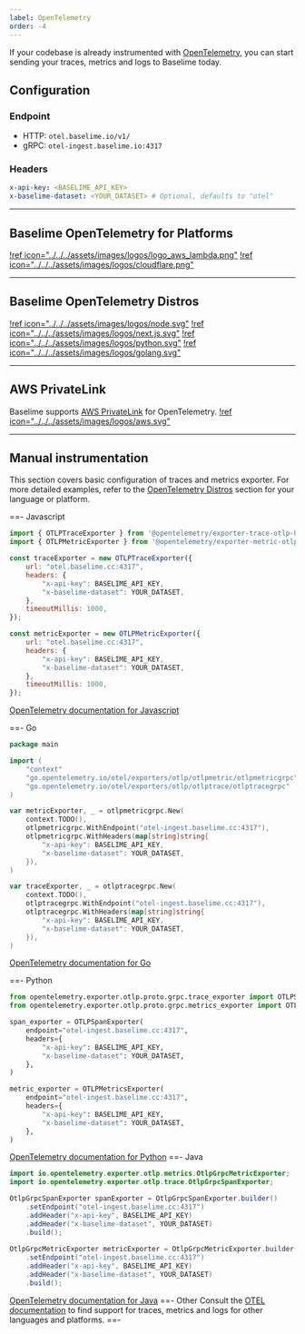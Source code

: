 ```yaml
---
label: OpenTelemetry
order: -4
---
```


If your codebase is already instrumented with [OpenTelemetry](https://opentelemetry.io/), you can start sending your traces, metrics and logs to Baselime today.


## Configuration

### Endpoint
* HTTP: `otel.baselime.io/v1/`
* gRPC: `otel-ingest.baselime.io:4317`

### Headers
```yaml
x-api-key: <BASELIME_API_KEY>
x-baselime-dataset: <YOUR_DATASET> # Optional, defaults to "otel"
```

---
## Baselime OpenTelemetry for Platforms
[!ref icon="../../../assets/images/logos/logo_aws_lambda.png"](../../platforms/aws/aws-lambda/traces/index.md)
[!ref icon="../../../assets/images/logos/cloudflare.png"](../../platforms/cloudflare/traces.md)

---

## Baselime OpenTelemetry Distros
[!ref icon="../../../assets/images/logos/node.svg"](../../languages/node.js.md)
[!ref icon="../../../assets/images/logos/next.js.svg"](../../languages/next.js.md)
[!ref icon="../../../assets/images/logos/python.svg"](../../languages/python.md)
[!ref icon="../../../assets/images/logos/golang.svg"](../../languages/go.md)

---

## AWS PrivateLink

Baselime supports [AWS PrivateLink](https://aws.amazon.com/privatelink/) for OpenTelemetry.
[!ref icon="../../../assets/images/logos/aws.svg"](./private-link.md)

---

## Manual instrumentation

This section covers basic configuration of traces and metrics exporter. For more detailed examples, refer to the
[OpenTelemetry Distros](#baselime-opentelemetry-distros) section for your language or platform.

==- Javascript
```javascript # :icon-code: index.js
import { OTLPTraceExporter } from '@opentelemetry/exporter-trace-otlp-http';
import { OTLPMetricExporter } from '@opentelemetry/exporter-metric-otlp-http';

const traceExporter = new OTLPTraceExporter({
    url: "otel.baselime.cc:4317",
    headers: {
        "x-api-key": BASELIME_API_KEY,
        "x-baselime-dataset": YOUR_DATASET,
    },
    timeoutMillis: 1000,
});

const metricExporter = new OTLPMetricExporter({
    url: "otel.baselime.cc:4317",
    headers: {
        "x-api-key": BASELIME_API_KEY,
        "x-baselime-dataset": YOUR_DATASET,
    },
    timeoutMillis: 1000,
});
```

[OpenTelemetry documentation for Javascript](https://opentelemetry.io/docs/languages/js/exporters/#available-exporters)

==- Go
```go # :icon-code: main.go
package main

import (
	"context"
	"go.opentelemetry.io/otel/exporters/otlp/otlpmetric/otlpmetricgrpc"
	"go.opentelemetry.io/otel/exporters/otlp/otlptrace/otlptracegrpc"
)

var metricExporter, _ = otlpmetricgrpc.New(
	context.TODO(),
	otlpmetricgrpc.WithEndpoint("otel-ingest.baselime.cc:4317"),
	otlpmetricgrpc.WithHeaders(map[string]string{
		"x-api-key": BASELIME_API_KEY,
		"x-baselime-dataset": YOUR_DATASET,
	}),
)

var traceExporter, _ = otlptracegrpc.New(
	context.TODO(),
	otlptracegrpc.WithEndpoint("otel-ingest.baselime.cc:4317"),
	otlptracegrpc.WithHeaders(map[string]string{
        "x-api-key": BASELIME_API_KEY,
        "x-baselime-dataset": YOUR_DATASET,
    }),
)
```
[OpenTelemetry documentation for Go](https://opentelemetry.io/docs/languages/go/exporters/#otlp-traces-over-grpc)

==- Python
```python # :icon-code: main.py
from opentelemetry.exporter.otlp.proto.grpc.trace_exporter import OTLPSpanExporter
from opentelemetry.exporter.otlp.proto.grpc.metrics_exporter import OTLPMetricsExporter

span_exporter = OTLPSpanExporter(
    endpoint="otel-ingest.baselime.cc:4317",
    headers={
        "x-api-key": BASELIME_API_KEY,
        "x-baselime-dataset": YOUR_DATASET,
    },
)

metric_exporter = OTLPMetricsExporter(
    endpoint="otel-ingest.baselime.cc:4317",
    headers={
        "x-api-key": BASELIME_API_KEY,
        "x-baselime-dataset": YOUR_DATASET,
    },
)
```
[OpenTelemetry documentation for Python](https://opentelemetry.io/docs/languages/python/exporters/#usage)
==- Java
```java # :icon-code: Main.java
import io.opentelemetry.exporter.otlp.metrics.OtlpGrpcMetricExporter;
import io.opentelemetry.exporter.otlp.trace.OtlpGrpcSpanExporter;

OtlpGrpcSpanExporter spanExporter = OtlpGrpcSpanExporter.builder()
    .setEndpoint("otel-ingest.baselime.cc:4317")
    .addHeader("x-api-key", BASELIME_API_KEY)
    .addHeader("x-baselime-dataset", YOUR_DATASET)
    .build();
    
OtlpGrpcMetricExporter metricExporter = OtlpGrpcMetricExporter.builder()
    .setEndpoint("otel-ingest.baselime.cc:4317")
    .addHeader("x-api-key", BASELIME_API_KEY)
    .addHeader("x-baselime-dataset", YOUR_DATASET)
    .build();
```
[OpenTelemetry documentation for Java](https://opentelemetry.io/docs/languages/java/exporters/)
==- Other
Consult the [OTEL documentation](https://opentelemetry.io/docs/languages/) to find support for traces, metrics and logs for other languages and platforms.
==- 